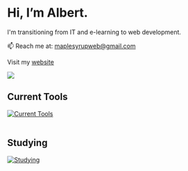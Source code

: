 # Hi, I’m Albert. 

I'm transitioning from IT and e-learning to web development.

📫 Reach me at: maplesyrupweb@gmail.com

Visit my [website](https://maplesyrupweb.com/)

<img src="https://github-readme-streak-stats.herokuapp.com/?user=maplesyrupweb"/>

## Current Tools
[![Current Tools](https://skillicons.dev/icons?i=html,css,js,php,wordpress,xd,bootstrap,cloudflare,github,raspberrypi,vscode)](https://skillicons.dev)<br><br>

## Studying
[![Studying](https://skillicons.dev/icons?i=react,tailwind,flutter,gatsby)](https://skillicons.dev)


<!---
maplesyrupweb/maplesyrupweb is a ✨ special ✨ repository because its `README.md` (this file) appears on your GitHub profile.
You can click the Preview link to take a look at your changes.
--->



